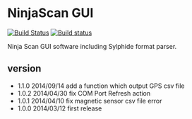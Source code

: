 NinjaScan GUI
=============
[![Build Status](https://travis-ci.org/fenrir-naru/NinjaScan_GUI.svg?branch=spike)](https://travis-ci.org/fenrir-naru/NinjaScan_GUI)
[![Build status](https://ci.appveyor.com/api/projects/status/6s80ttso6sww4eyi?svg=true)](https://ci.appveyor.com/project/fenrir-naru/ninjascan-gui)

Ninja Scan GUI software including Sylphide format parser.

version
----
- 1.1.0 2014/09/14 add a function which output GPS csv file
- 1.0.2 2014/04/30 fix COM Port Refresh action
- 1.0.1 2014/04/10 fix magnetic sensor csv file error
- 1.0.0 2014/03/12 first release
